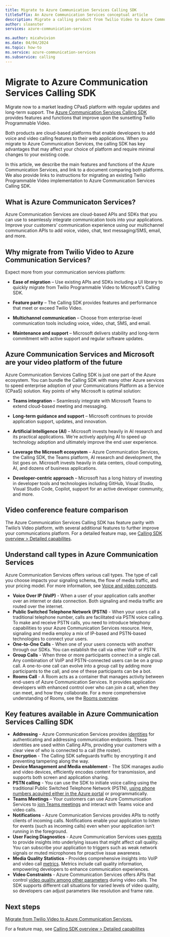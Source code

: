 ```yaml
---
title: Migrate to Azure Communication Services Calling SDK
titleSuffix: An Azure Communication Services conceptual article
description: Migrate a calling product from Twilio Video to Azure Communication Services Calling SDK.
author: sloanster
services: azure-communication-services

ms.author: micahvivion
ms.date: 04/04/2024
ms.topic: how-to
ms.service: azure-communication-services
ms.subservice: calling
---
```


# Migrate to Azure Communication Services Calling SDK

Migrate now to a market leading CPaaS platform with regular updates and long-term support. The [Azure Communication Services Calling SDK](../concepts/voice-video-calling/calling-sdk-features.md) provides features and functions that improve upon the sunsetting Twilio Programmable Video.

Both products are cloud-based platforms that enable developers to add voice and video calling features to their web applications. When you migrate to Azure Communication Services, the calling SDK has key advantages that may affect your choice of platform and require minimal changes to your existing code. 

In this article, we describe the main features and functions of the Azure Communication Services, and link to a document comparing both platforms. We also provide links to instructions for migrating an existing Twilio Programmable Video implementation to Azure Communication Services Calling SDK.

## What is Azure Communicaton Services? 

Azure Communication Services are cloud-based APIs and SDKs that you can use to seamlessly integrate communication tools into your applications. Improve your customers’ communication experience using our multichannel communication APIs to add voice, video, chat, text messaging/SMS, email, and more.

## Why migrate from Twilio Video to Azure Communication Services? 

Expect more from your communication services platform: 

- **Ease of migration** – Use existing APIs and SDKs including a UI library to quickly migrate from Twilio Programmable Video to Microsoft's Calling SDK.

- **Feature parity** – The Calling SDK provides features and performance that meet or exceed Twilio Video.

- **Multichannel communication** – Choose from enterprise-level communication tools including voice, video, chat, SMS, and email.

- **Maintenance and support** – Microsoft delivers stability and long-term commitment with active support and regular software updates.

## Azure Communication Services and Microsoft are your video platform of the future

Azure Communication Services Calling SDK is just one part of the Azure ecosystem. You can bundle the Calling SDK with many other Azure services to speed enterprise adoption of your Communications Platform as a Service (CPaaS) solution. Key points of why Microsoft is optimal solution:

- **Teams integration** – Seamlessly integrate with Microsoft Teams to extend cloud-based meeting and messaging.

- **Long-term guidance and support** – Microsoft continues to provide application support, updates, and innovation.

- **Artificial Intelligence (AI)** – Microsoft invests heavily in AI research and its practical applications. We're actively applying AI to speed up technology adoption and ultimately improve the end user experience.

- **Leverage the Microsoft ecosystem** – Azure Communication Services, the Calling SDK, the Teams platform, AI research and development, the list goes on. Microsoft invests heavily in data centers, cloud computing, AI, and dozens of business applications.

- **Developer-centric approach** – Microsoft has a long history of investing in developer tools and technologies including GitHub, Visual Studio, Visual Studio Code, Copilot, support for an active developer community, and more.

## Video conference feature comparison 

The Azure Communication Services Calling SDK has feature parity with Twilio’s Video platform, with several additional features to further improve your communications platform. For a detailed feature map, see [Calling SDK overview > Detailed capabilites](./voice-video-calling/calling-sdk-features.md#detailed-capabilities).

## Understand call types in Azure Communication Services

Azure Communication Services offers various call types. The type of call you choose impacts your signaling schema, the flow of media traffic, and your pricing model. For more information, see [Voice and video concepts](../concepts/voice-video-calling/about-call-types.md).

-   **Voice Over IP (VoIP)** - When a user of your application calls another over an internet or data connection. Both signaling and media traffic are routed over the internet.
-   **Public Switched Telephone Network (PSTN)** - When your users call a traditional telephone number, calls are facilitated via PSTN voice calling. To make and receive PSTN calls, you need to introduce telephony capabilities to your Azure Communication Services resource. Here, signaling and media employ a mix of IP-based and PSTN-based technologies to connect your users.
-   **One-to-One Calls** - When one of your users connects with another through our SDKs. You can establish the call via either VoIP or PSTN.
-   **Group Calls** - When three or more participants connect in a single call. Any combination of VoIP and PSTN-connected users can be on a group call. A one-to-one call can evolve into a group call by adding more participants to the call, and one of these participants can be a bot.
-   **Rooms Call** - A Room acts as a container that manages activity between end-users of Azure Communication Services. It provides application developers with enhanced control over who can join a call, when they can meet, and how they collaborate. For a more comprehensive understanding of Rooms, see the [Rooms overview](../concepts/rooms/room-concept.md).


## Key features available in Azure Communication Services Calling SDK

-  **Addressing** - Azure Communication Services provides [identities](../concepts/identity-model.md) for authenticating and addressing communication endpoints. These identities are used within Calling APIs, providing your customers with a clear view of who is connected to a call (the roster).
-  **Encryption** - The Calling SDK safeguards traffic by encrypting it and preventing tampering along the way.
-  **Device Management and Media enablement** - The SDK manages audio and video devices, efficiently encodes content for transmission, and supports both screen and application sharing.
-  **PSTN calling** - You can use the SDK to initiate voice calling using the traditional Public Switched Telephone Network (PSTN), [using phone numbers acquired either in the Azure portal](../quickstarts/telephony/get-phone-number.md) or programmatically.
-  **Teams Meetings** – Your customers can use Azure Communication Services to [join Teams meetings](../quickstarts/voice-video-calling/get-started-teams-interop.md) and interact with Teams voice and video calls.
-  **Notifications** - Azure Communication Services provides APIs to notify clients of incoming calls. Notifications enable your application to listen for events (such as incoming calls) even when your application isn't running in the foreground.
-  **User Facing Diagnostics** - Azure Communication Services uses [events](../concepts/voice-video-calling/user-facing-diagnostics.md) to provide insights into underlying issues that might affect call quality. You can subscribe your application to triggers such as weak network signals or muted microphones for proactive issue awareness.
-  **Media Quality Statistics** - Provides comprehensive insights into VoIP and video call [metrics](../concepts/voice-video-calling/media-quality-sdk.md). Metrics include call quality information, empowering developers to enhance communication experiences.
-  **Video Constraints** - Azure Communication Services offers APIs that control [video quality among other parameters](../quickstarts/voice-video-calling/get-started-video-constraints.md) during video calls. The SDK supports different call situations for varied levels of video quality, so developers can adjust parameters like resolution and frame rate.

## Next steps

[Migrate from Twilio Video to Azure Communication Services.](../tutorials/migrating-to-azure-communication-services-calling.md)

For a feature map, see [Calling SDK overview > Detailed capabilites](./voice-video-calling/calling-sdk-features.md#detailed-capabilities)